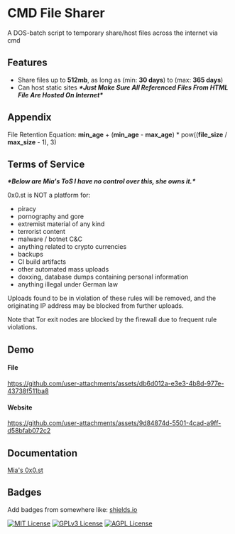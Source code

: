 
# CMD File Sharer

A DOS-batch script to temporary share/host files across the internet via cmd
## Features

- Share files up to **512mb**, as long as (min: **30 days**) to (max: **365 days**)
- Can host static sites ***\*Just Make Sure All Referenced Files From HTML File Are Hosted On Internet\****
## Appendix

File Retention Equation: **min_age** + (**min_age** - **max_age**) * pow((**file_size** / **max_size** - 1), 3)
## Terms of Service

***\*Below are Mia's ToS I have no control over this, she owns it.\****

0x0.st is NOT a platform for:
- piracy
- pornography and gore
- extremist material of any kind
- terrorist content
- malware / botnet C&C
- anything related to crypto currencies
- backups
- CI build artifacts
- other automated mass uploads
- doxxing, database dumps containing personal information
- anything illegal under German law

Uploads found to be in violation of these rules will be removed,
and the originating IP address may be blocked from further uploads.

Note that Tor exit nodes are blocked by the firewall due to frequent
rule violations.
## Demo
#### File

https://github.com/user-attachments/assets/db6d012a-e3e3-4b8d-977e-43738f511ba8

#### Website

https://github.com/user-attachments/assets/9d84874d-5501-4cad-a9ff-d58bfab072c2

## Documentation

[Mia's 0x0.st](https://0x0.st)


## Badges

Add badges from somewhere like: [shields.io](https://shields.io/)

[![MIT License](https://img.shields.io/badge/License-MIT-green.svg)](https://choosealicense.com/licenses/mit/)
[![GPLv3 License](https://img.shields.io/badge/License-GPL%20v3-yellow.svg)](https://opensource.org/licenses/)
[![AGPL License](https://img.shields.io/badge/license-AGPL-blue.svg)](http://www.gnu.org/licenses/agpl-3.0)

